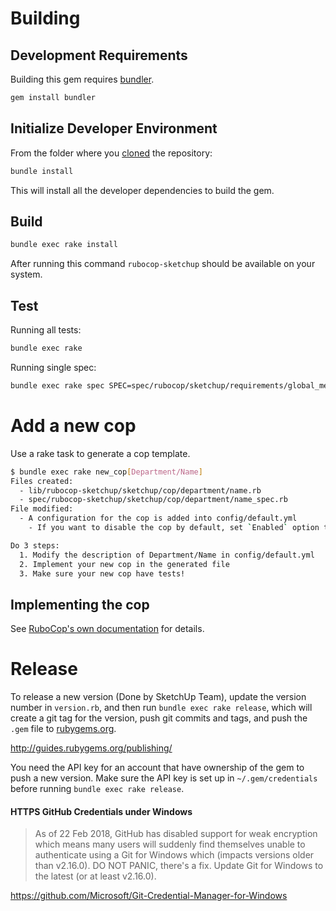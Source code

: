 # Building

## Development Requirements

Building this gem requires [bundler](http://bundler.io/).

```bash
gem install bundler
```

## Initialize Developer Environment

From the folder where you [cloned](https://help.github.com/articles/cloning-a-repository/) the repository:

```bash
bundle install
```

This will install all the developer dependencies to build the gem.

## Build

```bash
bundle exec rake install
```

After running this command `rubocop-sketchup` should be available on your system.

## Test

Running all tests:

```bash
bundle exec rake
```

Running single spec:

```bash
bundle exec rake spec SPEC=spec/rubocop/sketchup/requirements/global_methods_spec.rb
```


# Add a new cop

Use a rake task to generate a cop template.

```sh
$ bundle exec rake new_cop[Department/Name]
Files created:
  - lib/rubocop-sketchup/sketchup/cop/department/name.rb
  - spec/rubocop-sketchup/sketchup/cop/department/name_spec.rb
File modified:
  - A configuration for the cop is added into config/default.yml
    - If you want to disable the cop by default, set `Enabled` option to false.

Do 3 steps:
  1. Modify the description of Department/Name in config/default.yml
  2. Implement your new cop in the generated file
  3. Make sure your new cop have tests!
```


## Implementing the cop

See [RuboCop's own documentation](https://github.com/rubocop-hq/rubocop/blob/master/manual/development.md) for details.


# Release

To release a new version (Done by SketchUp Team), update the version number in `version.rb`, and then run `bundle exec rake release`, which will create a git tag for the version, push git commits and tags, and push the `.gem` file to [rubygems.org](https://rubygems.org).

http://guides.rubygems.org/publishing/

You need the API key for an account that have ownership of the gem to push a new version. Make sure the API key is set up in `~/.gem/credentials` before running `bundle exec rake release`.

#### HTTPS GitHub Credentials under Windows

> As of 22 Feb 2018, GitHub has disabled support for weak encryption which means many users will suddenly find themselves unable to authenticate using a Git for Windows which (impacts versions older than v2.16.0). DO NOT PANIC, there's a fix. Update Git for Windows to the latest (or at least v2.16.0).

https://github.com/Microsoft/Git-Credential-Manager-for-Windows
